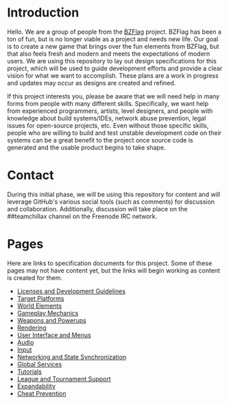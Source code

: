 # Introduction

Hello. We are a group of people from the [BZFlag](http://bzflag.org) project. BZFlag has been a ton of fun, but is no longer viable as a project and needs new life. Our goal is to create a new game that brings over the fun elements from BZFlag, but that also feels fresh and modern and meets the expectations of modern users. We are using this repository to lay out design specifications for this project, which will be used to guide development efforts and provide a clear vision for what we want to accomplish. These plans are a work in progress and updates may occur as designs are created and refined.

If this project interests you, please be aware that we will need help in many forms from people with many different skills. Specifically, we want help from experienced programmers, artists, level designers, and people with knowledge about build systems/IDEs, network abuse prevention, legal issues for open-source projects, etc. Even without those specific skills, people who are willing to build and test unstable development code on their systems can be a great benefit to the project once source code is generated and the usable product begins to take shape.

# Contact

During this initial phase, we will be using this repository for content and will leverage GitHub's various social tools (such as comments) for discussion and collaboration. Additionally, discussion will take place on the ##teamchillax channel on the Freenode IRC network.

# Pages

Here are links to specification documents for this project. Some of these pages may not have content yet, but the links will begin working as content is created for them.

- [Licenses and Development Guidelines](licenses_and_development_guidelines.md)
- [Target Platforms](target_platforms.md)
- [World Elements](world_elements.md)
- [Gameplay Mechanics](gameplay_mechanics.md)
- [Weapons and Powerups](weapons_and_powerups.md)
- [Rendering](rendering.md)
- [User Interface and Menus](user_interface_and_menus.md)
- [Audio](audio.md)
- [Input](input.md)
- [Networking and State Synchronization](networking_and_state_synchronization.md)
- [Global Services](global_services.md)
- [Tutorials](tutorials.md)
- [League and Tournament Support](league_and_tournament_support.md)
- [Expandability](expandability.md)
- [Cheat Prevention](cheat_prevention.md)
